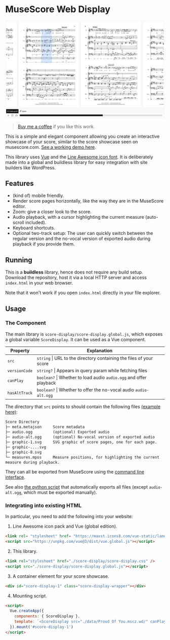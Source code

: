 # MuseScore Web Display

![screenshot](screenshot.png)

> [Buy me a coffee](https://afdian.net/a/yezhiyi9670) if you like this work.

This is a simple and elegant component allowing you create an interactive showcase of your score, similar to the score showcase seen on musescore.com. [See a working demo here](https://sparkslab.art/dictations/dict-proud-of-you/).

This library uses [Vue](https://vuejs.org/) and the [Line Awesome icon font](https://icons8.com/line-awesome). It is deliberately made into a global and buildless library for easy integration with site builders like WordPress.

## Features

- (kind of) mobile friendly.
- Render score pages horizontally, like the way they are in the MuseScore editor.
- Zoom: give a closer look to the score.
- Audio playback, with a cursor highlighting the current measure (auto-scroll included).
- Keyboard shortcuts.
- Optional two-track setup: The user can quickly switch between the regular version and the no-vocal version of exported audio during playback if you provide them.

## Running

This is a **buildless** library, hence does not require any build setup. Download the repository, host it via a local HTTP server and access `index.html` in your web browser.

Note that it won't work if you open `index.html` directly in your file explorer.

## Usage

### The Component

The main library is `score-display/score-display.global.js`, which exposes a global variable `ScoreDisplay`. It can be used as a Vue component.

| Property | Explanation |
| - | - |
| `src` | `string` \| URL to the directory containing the files of your score |
| `versionCode` | `string?` \| Appears in query param while fetching files |
| `canPlay` | `boolean?` \| Whether to load audio `audio.ogg` and offer playback |
| `hasAltTrack` | `boolean?` \| Whether to offer the no-vocal audio `audio-alt.ogg` |

The directory that `src` points to should contain the following files [(example here)](./data/Proud%20Of%20You.mscz.wd/):

```plain
Score Directory
├─ meta.metajson     Score metadata
├─ audio.ogg         (optional) Exported audio
├─ audio-alt.ogg     (optional) No-vocal version of exported audio
├─ graphic-1.svg     SVG graphic of score pages, one for each page.
├─ graphic-....svg
├─ graphic-8.svg
└─ measures.mpos     Measure positions, for highlighting the current measure during playback.
```

They can all be exported from MuseScore using the [command line interface](https://musescore.org/en/handbook/3/command-line-options).

See also [the python script](./py-script/musescore-wd-export.py) that automatically exports all files (except `audio-alt.ogg`, which must be exported manually).

### Integrating into existing HTML

In particular, you need to add the following into your website:

1. Line Awesome icon pack and Vue (global edition).

```html
<link rel= "stylesheet" href= "https://maxst.icons8.com/vue-static/landings/line-awesome/line-awesome/1.3.0/css/line-awesome.min.css" >
<script src="https://unpkg.com/vue@3/dist/vue.global.js"></script>
```

2. This library.

```html
<link rel="stylesheet" href="./score-display/score-display.css" />
<script src="./score-display/score-display.global.js"></script>
```

3. A container element for your score showcase.

```html
<div id="score-display-1" class="score-display-wrapper"></div>
```

4. Mounting script.

```html
<script>
  Vue.createApp({
    components: { ScoreDisplay },
    template: `<ScoreDisplay src="./data/Proud Of You.mscz.wd/" canPlay hasAltTrack versionCode="5" />`
  }).mount('#score-display-1')
</script>
```
